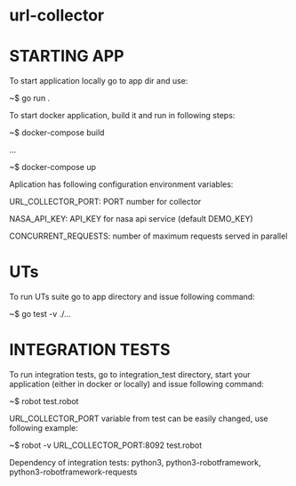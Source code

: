 # url-collector
STARTING APP
============


To start application locally go to app dir and use:


~$ go run .


To start docker application, build it and run in following steps:


~$ docker-compose build

...

~$ docker-compose up


Aplication has following configuration environment variables:


URL\_COLLECTOR\_PORT: PORT number for collector

NASA\_API\_KEY: API\_KEY for nasa api service (default DEMO\_KEY)

CONCURRENT\_REQUESTS: number of maximum requests served in parallel


UTs
===


To run UTs suite go to app directory and issue following command:


~$ go test -v ./...


INTEGRATION TESTS
=================


To run integration tests, go to integration\_test directory,
start your application (either in docker or locally)
and issue following command:


~$ robot test.robot


URL\_COLLECTOR\_PORT variable from test can be easily changed,
use following example:


~$ robot -v URL\_COLLECTOR\_PORT:8092 test.robot


Dependency of integration tests:
python3, python3-robotframework, python3-robotframework-requests
